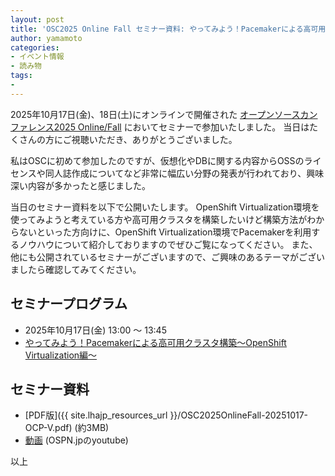 ```yaml
---
layout: post
title: 'OSC2025 Online Fall セミナー資料: やってみよう！Pacemakerによる高可用クラスタ構築～OpenShift Virtualization編～'
author: yamamoto
categories:
- イベント情報
- 読み物
tags:
- 
---
```


2025年10月17日(金)、18日(土)にオンラインで開催された [オープンソースカンファレンス2025 Online/Fall](https://event.ospn.jp/osc2025-online-fall/) においてセミナーで参加いたしました。
当日はたくさんの方にご視聴いただき、ありがとうございました。

私はOSCに初めて参加したのですが、仮想化やDBに関する内容からOSSのライセンスや同人誌作成についてなど非常に幅広い分野の発表が行われており、興味深い内容が多かったと感じました。

当日のセミナー資料を以下で公開いたします。
OpenShift Virtualization環境を使ってみようと考えている方や高可用クラスタを構築したいけど構築方法がわからないといった方向けに、OpenShift Virtualization環境でPacemakerを利用するノウハウについて紹介しておりますのでぜひご覧になってください。
また、他にも公開されているセミナーがございますので、ご興味のあるテーマがございましたら確認してみてください。

## セミナープログラム

* 2025年10月17日(金) 13:00 〜 13:45
* [やってみよう！Pacemakerによる高可用クラスタ構築～OpenShift Virtualization編～](https://event.ospn.jp/osc2025-online-fall/session/2232184)

## セミナー資料

* [PDF版]({{ site.lhajp_resources_url }}/OSC2025OnlineFall-20251017-OCP-V.pdf) (約3MB)
* [動画](https://www.youtube.com/watch?v=GXHdpB8sOzs) (OSPN.jpのyoutube)

以上